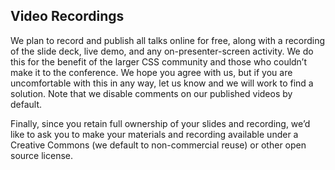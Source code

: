 ## Video Recordings

We plan to record and publish all talks online for free, along with a recording of the slide deck, live demo, and any on-presenter-screen activity. We do this for the benefit of the larger CSS community and those who couldn’t make it to the conference. We hope you agree with us, but if you are uncomfortable with this in any way, let us know and we will work to find a solution. Note that we disable comments on our published videos by default.

Finally, since you retain full ownership of your slides and recording, we’d like to ask you to make your materials and recording available under a Creative Commons (we default to non-commercial reuse) or other open source license.
